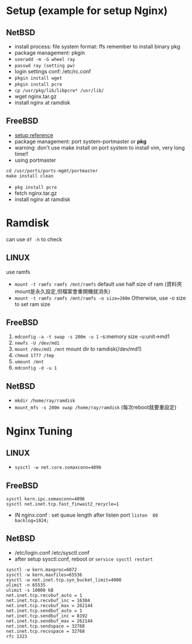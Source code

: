 # Setup (example for setup Nginx)

## NetBSD
* install process:  file system format: ffs  remember to install binary pkg
* package management: pkgin
* `useradd -m -G wheel ray`
* `passwd ray (setting pw)`
* login settings conf: /etc/rc.conf
* `pkgin install wget`
* `pkgin install pcre`
* `cp /usr/pkg/lib/libpcre* /usr/lib/`
* wget nginx.tar.gz
* install nginx at ramdisk


## FreeBSD  
* [setup reference](http://www.mobile01.com/topicdetail.php?f=300&t=2665811)
* package management: port system-portmaster or **pkg**
* warning: don't use make install on port system to install vim, very long time!!
* using portmaster
``` 
cd /usr/ports/ports-mgmt/portmaster
make install clean
```
* `pkg install pcre`
* fetch nginx.tar.gz
* install nginx at ramdisk

# Ramdisk
can use `df -h` to check
## LINUX

use ramfs

* `mount -t ramfs ramfs /mnt/ramfs`   default use half size of ram   (資料夾mount是永久設定,但檔案會重開機就消失)
* `mount -t ramfs ramfs /mnt/ramfs -o size=200m`  Otherwise, use -o size to set ram size


## FreeBSD

1. `mdconfig -a -t swap -s 200m -u 1`   -s:memory size  -u:unit->md1  
2. `newfs -U /dev/md1`
3. `mount /dev/md1 /mnt`   mount dir to ramdisk(/dev/md1)
4. `chmod 1777 /tmp`
5. `umount /mnt`
6. `mdconfig -d -u 1`

## NetBSD

* `mkdir /home/ray/ramdisk`
* `mount_mfs -s 200m swap /home/ray/ramdisk` (每次reboot就要重設定)

# Nginx Tuning

## LINUX
* `sysctl -w net.core.somaxconn=4096`

## FreeBSD
```
sysctl kern.ipc.somaxconn=4096
sysctl net.inet.tcp.fast_finwait2_recycle=1
```
* IN nginx.conf : set queue length after listen port   `listen  80  backlog=1024;`

## NetBSD
* /etc/login.conf  /etc/sysctl.conf
* after setup sysctl.conf, reboot or `service sysctl restart`
```
sysctl -w kern.maxproc=6072
sysctl -w kern.maxfiles=65536
sysctl -w net.inet.tcp.syn_bucket_limit=4000
ulimit -n 65535
ulimit -s 10000 kB
net.inet.tcp.recvbuf_auto = 1
net.inet.tcp.recvbuf_inc = 16384
net.inet.tcp.recvbuf_max = 262144
net.inet.tcp.sendbuf_auto = 1
net.inet.tcp.sendbuf_inc = 8192
net.inet.tcp.sendbuf_max = 262144
net.inet.tcp.sendspace = 32768
net.inet.tcp.recvspace = 32768
rfc 1323
```
